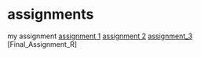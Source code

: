 # assignments
my assignment
[assignment 1](https://github.com/tfurrer98/assignments/blob/master/Assignment_week_2.ipynb)
[assignment 2](https://github.com/tfurrer98/assignments/blob/master/Assignment_week_4%20(1).ipynb)
[assignment_3](https://github.com/tfurrer98/assignments/blob/master/assignment4%20(1).ipynb)
[Final_Assignment_R]
